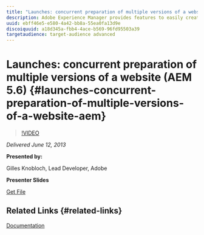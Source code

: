 ```yaml
---
title: "Launches: concurrent preparation of multiple versions of a website (AEM 5.6) "
description: Adobe Experience Manager provides features to easily create and publish digital content over websites and mobile sites. But content creators may want to work concurrently on multiple versions of a same site and sync changes between them. This is achievable by using the AEM Launches. During this session, you will discover how the feature has been integrated in AEM and understand its basic mechanisms.
uuid: ebff46e5-e580-4a42-bb8a-55ea0fa13d9e
discoiquuid: a18d345a-fbb4-4ace-b569-96fd95503a39
targetaudience: target-audience advanced
---
```


# Launches: concurrent preparation of multiple versions of a website (AEM 5.6) {#launches-concurrent-preparation-of-multiple-versions-of-a-website-aem}

>[!VIDEO](https://video.tv.adobe.com/v/19579/?quality=9)

*Delivered June 12, 2013*

**Presented by:**

Gilles Knobloch, Lead Developer, Adobe

**Presenter Slides**

[Get File](assets/2013-06-12-launches-cqgems.pdf)

## Related Links {#related-links}

[Documentation](http://docs.adobe.com/docs/en/cq/current/wcm/launches.html)

<!--
[Get back to the Overview](https://helpx.adobe.com/experience-manager/kt/eseminars/gems/aem-index.html)
-->

